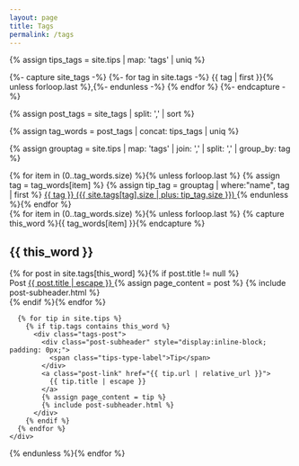 ```yaml
---
layout: page
title: Tags
permalink: /tags
---
```


{% assign tips_tags =  site.tips | map: 'tags' | uniq %}

{%- capture site_tags -%}
  {%- for tag in site.tags -%}
    {{ tag | first }}{% unless forloop.last %},{%- endunless -%}
  {% endfor %}
{%- endcapture -%}

{% assign post_tags = site_tags | split: ',' | sort %}

{% assign tag_words = post_tags | concat: tips_tags | uniq %}

{% assign grouptag =  site.tips | map: 'tags' | join: ','  | split: ','  | group_by: tag %}

<div class="page-tags">
  {% for item in (0..tag_words.size) %}{% unless forloop.last %}
  {% assign tag = tag_words[item] %}  
  {% assign tip_tag = grouptag | where:"name", tag | first %}
    <a class="page-tag" href="/tags#{{ tag | cgi_escape }}">{{ tag }} ({{ site.tags[tag].size | plus: tip_tag.size }})  </a>
  {% endunless %}{% endfor %}
</div>


<!-- Posts by Tag -->
<div>
  {% for item in (0..tag_words.size) %}{% unless forloop.last %}
    {% capture this_word %}{{ tag_words[item] }}{% endcapture %}
    <div class="tag-content">
      <h2 id="{{ this_word | cgi_escape }}" class="tag-title">{{ this_word }}</h2>
      {% for post in site.tags[this_word] %}{% if post.title != null %}
        <div class="tags-post">
            <div class="post-subheader" style="display:inline-block; padding: 0px;">
              <span class="posts-type-label">Post</span>
            </div>
            <a class="post-link" href="{{ post.url | relative_url }}">
              {{ post.title | escape }}
            </a>
            {% assign page_content = post %}
            {% include post-subheader.html %}
        </div>
      {% endif %}{% endfor %}

      {% for tip in site.tips %}
        {% if tip.tags contains this_word %}
          <div class="tags-post">
            <div class="post-subheader" style="display:inline-block; padding: 0px;">
              <span class="tips-type-label">Tip</span>
            </div>
            <a class="post-link" href="{{ tip.url | relative_url }}">
              {{ tip.title | escape }}
            </a>
            {% assign page_content = tip %}
            {% include post-subheader.html %}
          </div>
        {% endif %}
      {% endfor %}
    </div>
  {% endunless %}{% endfor %}
</div>